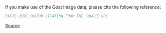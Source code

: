If you make use of the Goat Image data, please cite the following reference:

``` bibtex
PASTE HERE CUSTOM CITATION FROM THE SOURCE URL
```

[Source](https://data.mendeley.com/datasets/4skwhnrscr/2)